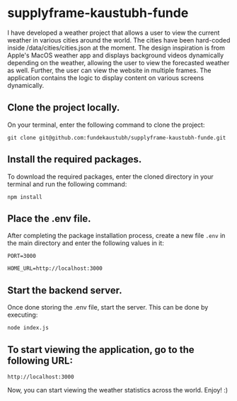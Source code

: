 # supplyframe-kaustubh-funde
I have developed a weather project that allows a user to view the current weather in various cities around the world. The cities have been hard-coded inside /data/cities/cities.json at the moment. The design inspiration is from Apple's MacOS weather app and displays background videos dynamically depending on the weather, allowing the user to view the forecasted weather as well. Further, the user can view the website in multiple frames. The application contains the logic to display content on various screens dynamically. 
## Clone the project locally.
On your terminal, enter the following command to clone the project:

`git clone git@github.com:fundekaustubh/supplyframe-kaustubh-funde.git`
## Install the required packages.
To download the required packages, enter the cloned directory in your terminal and run the following command:

`npm install`

## Place the .env file.
After completing the package installation process, create a new file `.env` in the main directory and enter the following values in it:

`PORT=3000`

`HOME_URL=http://localhost:3000`

## Start the backend server.
Once done storing the .env file, start the server. This can be done by executing:

`node index.js`

## To start viewing the application, go to the following URL:

`http://localhost:3000`

Now, you can start viewing the weather statistics across the world. Enjoy! :)
